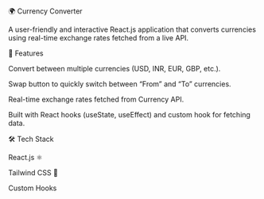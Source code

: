 🌍 Currency Converter

A user-friendly and interactive React.js application that converts currencies using real-time exchange rates fetched from a live API.


🚀 Features

Convert between multiple currencies (USD, INR, EUR, GBP, etc.).

Swap button to quickly switch between “From” and “To” currencies.

Real-time exchange rates fetched from Currency API.

Built with React hooks (useState, useEffect) and custom hook for fetching data.

🛠️ Tech Stack

React.js ⚛️

Tailwind CSS 🎨

Custom Hooks

